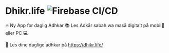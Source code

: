 # Dhikr.life  ![Firebase CI/CD](https://github.com/AminAddow/dhikr/workflows/Firebase%20CI/CD/badge.svg?branch=master)

🔥 Ny App for daglig Adhkar
📚 Les Adkār sabah wa masā digitalt på mobil📱 eller PC 💻 

🔗 Les dine daglige adhkar på https://dhikr.life/
